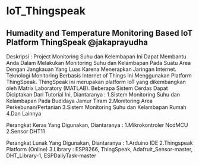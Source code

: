 # IoT_Thingspeak
Humadity and Temperature Monitoring Based IoT Platform ThingSpeak
@jakaprayudha
-------------------------------------------------------------------------
Deskripsi : Project Monitoring Suhu dan Kelembapan Ini Dapat Membantu Anda Dalam Melakukan Monitoring Suhu dan Kelambapan Pada Suatu Area Dengan Jangkauan Yang Luas Karena Menerapkan Jaringan Internet. Teknologi Monitoring Berbasis Internet of Things Ini Menggunakan Platform ThingSpeak. ThingSpeak ini merupakan platform IoT yang dikembangkan oleh Matrix Laboratory (MATLAB). Beberapa Sistem Cerdas Dapat Diciptakan Dari Tutorial Ini, Diantaranya :
1.Sistem Monitoring Suhu dan Kelambapan Pada Budidaya Jamur Tiram
2.Monitoring Area Perkebunan/Pertanian 
3.Sistem Monitoring Suhu dan Kelambapan Rumah 
4.Dan Lainnya

Perangkat Keras Yang Digunakan, Diantaranya :
1.Mikrokontroler NodMCU 
2.Sensor DHT11

Perangkat Lunak Yang Digunakan, Diantaranya :
1.Arduino IDE
2.Thingspeak Platform (Online)
3.Library : ESP8266, ThingSpeak, Adafruit_Sensor-master, DHT_Library-1, ESPDailyTask-master


